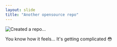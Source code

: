 ```yaml
---
layout: slide
title: "Another opensource repo"
---
```


![Created a repo...](https://s3.amazonaws.com/media-p.slid.es/uploads/359808/images/1627300/GithubNapoleonDynamite.jpg)

You know how it feels...
It's getting complicated :flushed:
